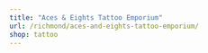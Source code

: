 ```yaml
---
title: "Aces & Eights Tattoo Emporium"
url: /richmond/aces-and-eights-tattoo-emporium/
shop: tattoo
---
```


